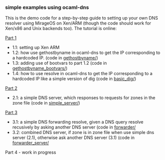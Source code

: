 ### simple examples using ocaml-dns

This is the demo code for a step-by-step guide to setting up your own DNS resolver using MirageOS on Xen/ARM (though the code should work for Xen/x86 and Unix backends too). The tutorial is online:

[Part 1](http://hh360.user.srcf.net/blog/2015/02/part-1-running-your-own-dns-resolver-with-mirageos)
- 1.1: setting up Xen ARM
- 1.2: how use gethostbyname in ocaml-dns to get the IP corresponding to a hardcoded IP. (code in [gethostbyname/](gethostbyname))
- 1.3: adding use of bootvars to part 1.2 (code in [gethostbyname_bootvars/](gethostbyname_bootvars))
- 1.4: how to use resolve in ocaml-dns to get the IP corresponding to a hardcoded IP like a simple version of dig (code in [basic_dig/](basic_dig))

[Part 2](http://hh360.user.srcf.net/blog/2015/03/part-2-running-your-own-dns-resolver-with-mirageos/)
- 2.1: a simple DNS server, which responses to requests for zones in the zone file (code in [simple_server/](simple_server))

[Part 3](http://hh360.user.srcf.net/blog/2015/03/part-3-running-your-own-dns-resolver-with-mirageos/)
- 3.1: a simple DNS forwarding resolve, given a DNS query resolve recusively by asking another DNS server (code in [forwarder/](forwarder)
- 3.2: combined DNS server, if zone is in zone file when use simple dns server (2.1), otherwise ask another DNS server (3.1) (code in [forwarder_server/](forwarder_server)

Part 4 - work in progress
